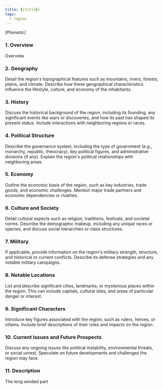 ```yaml
---
title: {{title}}
tags:
  - region
---
```

*[Phonetic]*
### 1. **Overview**

Overview

### 2. **Geography**

Detail the region's topographical features such as mountains, rivers, forests, plains, and climate. Describe how these geographical characteristics influence the lifestyle, culture, and economy of the inhabitants.

### 3. **History**

Discuss the historical background of the region, including its founding, any significant events like wars or discoveries, and how its past has shaped its present status. Include interactions with neighboring regions or races.

### 4. **Political Structure**

Describe the governance system, including the type of government (e.g., monarchy, republic, theocracy), key political figures, and administrative divisions (if any). Explain the region's political relationships with neighboring areas.

### 5. **Economy**

Outline the economic basis of the region, such as key industries, trade goods, and economic challenges. Mention major trade partners and economic dependencies or rivalries.

### 6. **Culture and Society**

Detail cultural aspects such as religion, traditions, festivals, and societal norms. Describe the demographic makeup, including any unique races or species, and discuss social hierarchies or class structures.

### 7. **Military**

If applicable, provide information on the region's military strength, structure, and historical or current conflicts. Describe its defense strategies and any notable military campaigns.

### 8. **Notable Locations**

List and describe significant cities, landmarks, or mysterious places within the region. This can include capitals, cultural sites, and areas of particular danger or interest.

### 9. **Significant Characters**

Introduce key figures associated with the region, such as rulers, heroes, or villains. Include brief descriptions of their roles and impacts on the region.

### 10. **Current Issues and Future Prospects**

Discuss any ongoing issues like political instability, environmental threats, or social unrest. Speculate on future developments and challenges the region may face.

### 11. **Description**

The long winded part
